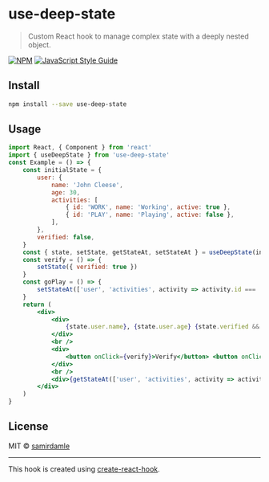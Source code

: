 # use-deep-state

> Custom React hook to manage complex state with a deeply nested object.

[![NPM](https://img.shields.io/npm/v/use-deep-state.svg)](https://www.npmjs.com/package/use-deep-state) [![JavaScript Style Guide](https://img.shields.io/badge/code_style-standard-brightgreen.svg)](https://standardjs.com)

## Install

```bash
npm install --save use-deep-state
```

## Usage

```jsx
import React, { Component } from 'react'
import { useDeepState } from 'use-deep-state'
const Example = () => {
    const initialState = {
        user: {
            name: 'John Cleese',
            age: 30,
            activities: [
                { id: 'WORK', name: 'Working', active: true },
                { id: 'PLAY', name: 'Playing', active: false },
            ],
        },
        verified: false,
    }
    const { state, setState, getStateAt, setStateAt } = useDeepState(initialState)
    const verify = () => {
        setState({ verified: true })
    }
    const goPlay = () => {
        setStateAt(['user', 'activities', activity => activity.id === 'PLAY', 0, 'active'], true)
    }
    return (
        <div>
            <div>
                {state.user.name}, {state.user.age} {state.verified && <span> - Verified</span>}
            </div>
            <br />
            <div>
                <button onClick={verify}>Verify</button> <button onClick={goPlay}>Go play!</button>
            </div>
            <br />
            <div>{getStateAt(['user', 'activities', activity => activity.id === 'PLAY', 0, 'active']) ? <span>Yay, let's play!</span> : <span>Need to work.</span>}</div>
        </div>
    )
}
```

## License

MIT © [samirdamle](https://github.com/samirdamle)

---

This hook is created using [create-react-hook](https://github.com/hermanya/create-react-hook).
